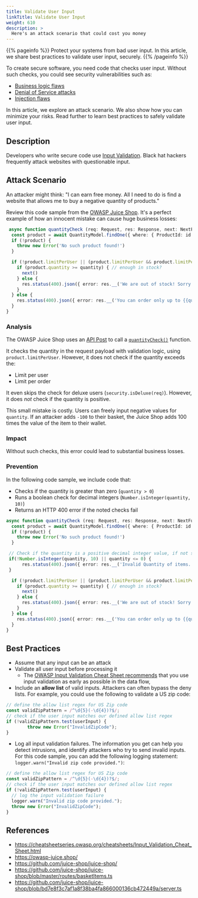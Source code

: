 ```yaml
---
title: Validate User Input
linkTitle: Validate User Input
weight: 610
description: >
  Here's an attack scenario that could cost you money
---
```


{{% pageinfo %}}
Protect your systems from bad user input. In this article, we share best
practices to validate user input, securely.
{{% /pageinfo %}}

To create secure software, you need code that checks user input. Without such
checks, you could see security vulnerabilities such as:

- [Business logic flaws](https://owasp.org/www-community/vulnerabilities/Business_logic_vulnerability)
- [Denial of Service attacks](https://en.wikipedia.org/wiki/Denial-of-service_attack)
- [Injection
  flaws](https://owasp.org/www-community/Injection_Flaws#:~:text=An%20injection%20flaw%20is%20a,connected%20to%20the%20vunlerable%20application.)

In this article, we explore an attack scenario. We also show how you can minimize your risks. 
Read further to learn best practices to safely validate user input.

## Description

Developers who write secure code use [Input
Validation](https://cwe.mitre.org/data/definitions/20.html). Black hat hackers
frequently attack websites with questionable input.

## Attack Scenario

An attacker might think: "I can earn free money. All I need to do is find a
website that allows me to buy a negative quantity of products."

Review this code sample from the [OWASP Juice Shop](https://github.com/juice-shop/juice-shop/).
It's a perfect example of how an innocent mistake can cause huge business losses:	

```ts
 async function quantityCheck (req: Request, res: Response, next: NextFunction, id: number, quantity: number) {
  const product = await QuantityModel.findOne({ where: { ProductId: id } })
  if (!product) {
    throw new Error('No such product found!')
  }

  if (!product.limitPerUser || (product.limitPerUser && product.limitPerUser >= quantity) || security.isDeluxe(req)) {
    if (product.quantity >= quantity) { // enough in stock?
      next()
    } else {
      res.status(400).json({ error: res.__('We are out of stock! Sorry for the inconvenience.') })
    }
  } else {
    res.status(400).json({ error: res.__('You can order only up to {{quantity}} items of this product.', { quantity: product.limitPerUser.toString() }) })
  }
}
```

### Analysis

The OWASP Juice Shop uses an [API
Post](https://github.com/juice-shop/juice-shop/blob/bd7e8f3c7af1a8f38ba4fa866000136cb472449a/server.ts#L370)
to call a
[`quantityCheck()`](https://github.com/juice-shop/juice-shop/blob/bd7e8f3c7af1a8f38ba4fa866000136cb472449a/routes/basketItems.ts#L90)
function.

It checks the quantity in the request payload with validation logic, using
`product.limitPerUser`. However, it does not check if the quantity exceeds the:

- Limit per user
- Limit per order

It even skips the check for deluxe users (`security.isDeluxe(req)`). However, it
does *not* check if the quantity is positive.

This small mistake is costly. Users can freely input negative values for
`quantity`. If an attacker adds `-100` to their basket, the Juice Shop adds 100
times the value of the item to their wallet.

### Impact

Without such checks, this error could lead to substantial business losses.

### Prevention

In the following code sample, we include code that:

- Checks if the quantity is greater than zero (`quantity > 0`)
- Runs a boolean check for decimal integers (`Number.isInteger(quantity, 10)`)
- Returns an HTTP 400 error if the noted checks fail

```ts
async function quantityCheck (req: Request, res: Response, next: NextFunction, id: number, quantity: number) {
  const product = await QuantityModel.findOne({ where: { ProductId: id } })
  if (!product) {
    throw new Error('No such product found!')
  }

 // Check if the quantity is a positive decimal integer value, if not send a `400` error response
 if(!Number.isInteger(quantity, 10) || quantity <= 0) {
      res.status(400).json({ error: res.__('Invalid Quantity of items.') })
 }

  if (!product.limitPerUser || (product.limitPerUser && product.limitPerUser >= quantity) || security.isDeluxe(req)) {
    if (product.quantity >= quantity) { // enough in stock?
      next()
    } else {
      res.status(400).json({ error: res.__('We are out of stock! Sorry for the inconvenience.') })
    }
  } else {
    res.status(400).json({ error: res.__('You can order only up to {{quantity}} items of this product.', { quantity: product.limitPerUser.toString() }) })
  }
}
```

## Best Practices

- Assume that any input can be an attack
- Validate all user input before processing it
  - The [OWASP Input Validation Cheat Sheet
    recommends](https://cheatsheetseries.owasp.org/cheatsheets/Input_Validation_Cheat_Sheet.html#goals-of-input-validation)
that you use input validation as early as possible in the data flow,
- Include an **allow list** of valid inputs. Attackers can often bypass the deny
  lists. For example, you could use the following to validate a US zip code:

```ts
// define the allow list regex for US Zip code
const validZipPattern = /^\d{5}(-\d{4})?$/;
// check if the user input matches our defined allow list regex
if (!validZipPattern.test(userInput) {
 		throw new Error("InvalidZipCode");
}	
```

- Log all input validation failures. The information you get can help you detect
  intrusions, and identify attackers who try to send invalid inputs. For this
code sample, you can add the following logging statement: `logger.warn("Invalid zip code provided.")`:

```ts
// define the allow list regex for US Zip code
const validZipPattern = /^\d{5}(-\d{4})?$/;
// check if the user input matches our defined allow list regex
if (!validZipPattern.test(userInput) {
  // log the input validation failure
  logger.warn("Invalid zip code provided.");
  throw new Error("InvalidZipCode");
}
```

## References

- https://cheatsheetseries.owasp.org/cheatsheets/Input_Validation_Cheat_Sheet.html
- https://owasp-juice.shop/
- https://github.com/juice-shop/juice-shop/
- https://github.com/juice-shop/juice-shop/blob/master/routes/basketItems.ts
- https://github.com/juice-shop/juice-shop/blob/bd7e8f3c7af1a8f38ba4fa866000136cb472449a/server.ts
